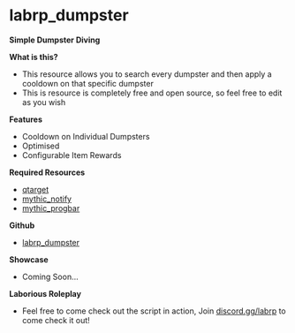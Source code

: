 # labrp_dumpster

**Simple Dumpster Diving**

**What is this?**

* This resource allows you to search every dumpster and then apply a cooldown on that specific dumpster
* This is resource is completely free and open source, so feel free to edit as you wish

**Features**
* Cooldown on Individual Dumpsters
* Optimised
* Configurable Item Rewards

**Required Resources**
* [qtarget](https://github.com/QuantusRP/qtarget)
* [mythic_notify ](https://github.com/JayMontana36/mythic_notify)
* [mythic_progbar ](https://github.com/HalCroves/mythic_progbar)

**Github**
* [labrp_dumpster](https://github.com/stveu/labrp_dumpster)

**Showcase**
* Coming Soon...

**Laborious Roleplay**

* Feel free to come check out the script in action, Join [discord.gg/labrp](discord.gg/labrp) to come check it out!

